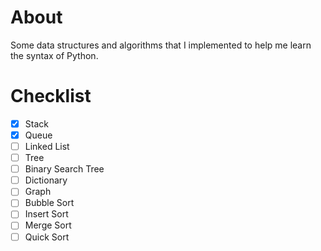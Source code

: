 # About
Some data structures and algorithms that I implemented to help me
learn the syntax of Python.

# Checklist
- [x] Stack
- [x] Queue
- [ ] Linked List
- [ ] Tree
- [ ] Binary Search Tree
- [ ] Dictionary
- [ ] Graph
- [ ] Bubble Sort
- [ ] Insert Sort
- [ ] Merge Sort
- [ ] Quick Sort

